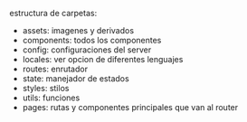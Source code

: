 estructura de carpetas:
 - assets: imagenes y derivados 
 - components: todos los componentes
 - config: configuraciones del server
 - locales: ver opcion de diferentes lenguajes
 - routes: enrutador
 - state: manejador de estados
 - styles: stilos
 - utils: funciones 
 - pages: rutas y componentes principales que van al router
